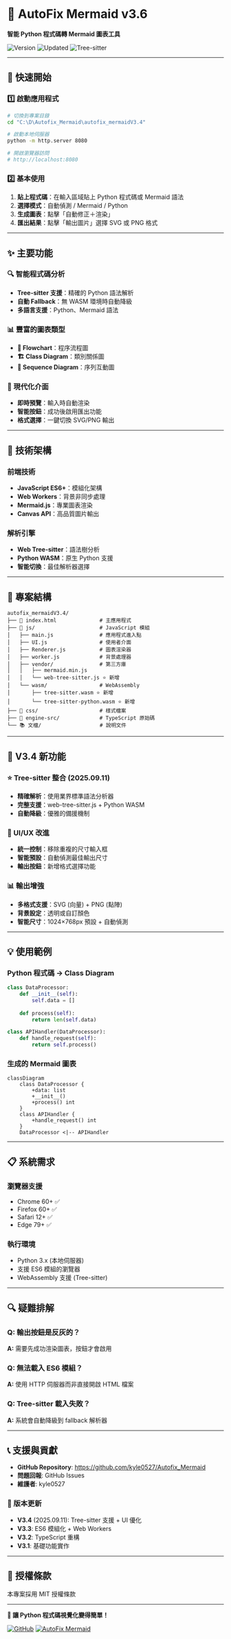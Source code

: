 # 🎯 AutoFix Mermaid v3.6

**智能 Python 程式碼轉 Mermaid 圖表工具**

![Version](https://img.shields.io/badge/version-3.6-blue.svg)
![Updated](https://img.shields.io/badge/updated-2025.09.16-green.svg)
![Tree-sitter](https://img.shields.io/badge/tree--sitter-enabled-orange.svg)

---

## 🚀 快速開始

### 1️⃣ 啟動應用程式
```bash
# 切換到專案目錄
cd "C:\D\Autofix_Mermaid\autofix_mermaidV3.4"

# 啟動本地伺服器  
python -m http.server 8080

# 開啟瀏覽器訪問
# http://localhost:8080
```

### 2️⃣ 基本使用
1. **貼上程式碼**：在輸入區域貼上 Python 程式碼或 Mermaid 語法
2. **選擇模式**：自動偵測 / Mermaid / Python
3. **生成圖表**：點擊「自動修正＋渲染」
4. **匯出結果**：點擊「輸出圖片」選擇 SVG 或 PNG 格式

---

## ✨ 主要功能

### 🔍 智能程式碼分析
- **Tree-sitter 支援**：精確的 Python 語法解析
- **自動 Fallback**：無 WASM 環境時自動降級  
- **多語言支援**：Python、Mermaid 語法

### 📊 豐富的圖表類型
- **🌊 Flowchart**：程序流程圖
- **🏗️ Class Diagram**：類別關係圖
- **🔄 Sequence Diagram**：序列互動圖

### 🎨 現代化介面
- **即時預覽**：輸入時自動渲染
- **智能按鈕**：成功後啟用匯出功能
- **格式選擇**：一鍵切換 SVG/PNG 輸出

---

## 🔧 技術架構

### 前端技術
- **JavaScript ES6+**：模組化架構
- **Web Workers**：背景非同步處理  
- **Mermaid.js**：專業圖表渲染
- **Canvas API**：高品質圖片輸出

### 解析引擎  
- **Web Tree-sitter**：語法樹分析
- **Python WASM**：原生 Python 支援
- **智能切換**：最佳解析器選擇

---

## 📁 專案結構

```
autofix_mermaidV3.4/
├── 📄 index.html              # 主應用程式
├── 📁 js/                     # JavaScript 模組
│   ├── main.js               # 應用程式進入點
│   ├── UI.js                 # 使用者介面
│   ├── Renderer.js           # 圖表渲染器
│   ├── worker.js             # 背景處理器
│   ├── vendor/               # 第三方庫
│   │   ├── mermaid.min.js
│   │   └── web-tree-sitter.js ⭐ 新增
│   └── wasm/                 # WebAssembly
│       ├── tree-sitter.wasm ⭐ 新增
│       └── tree-sitter-python.wasm ⭐ 新增
├── 📁 css/                    # 樣式檔案
├── 📁 engine-src/             # TypeScript 原始碼
└── 📚 文檔/                   # 說明文件
```

---

## 🎯 V3.4 新功能

### ⭐ Tree-sitter 整合 (2025.09.11)
- **精確解析**：使用業界標準語法分析器
- **完整支援**：web-tree-sitter.js + Python WASM
- **自動降級**：優雅的備援機制

### 🎨 UI/UX 改進
- **統一控制**：移除重複的尺寸輸入框
- **智能預設**：自動偵測最佳輸出尺寸
- **輸出按鈕**：新增格式選擇功能

### 📊 輸出增強
- **多格式支援**：SVG (向量) + PNG (點陣)
- **背景設定**：透明或自訂顏色
- **智能尺寸**：1024×768px 預設 + 自動偵測

---

## 💡 使用範例

### Python 程式碼 → Class Diagram
```python
class DataProcessor:
    def __init__(self):
        self.data = []
    
    def process(self):
        return len(self.data)

class APIHandler(DataProcessor):
    def handle_request(self):
        return self.process()
```

### 生成的 Mermaid 圖表
```mermaid
classDiagram
    class DataProcessor {
        +data: list
        +__init__()
        +process() int
    }
    class APIHandler {
        +handle_request() int
    }
    DataProcessor <|-- APIHandler
```

---

## 📋 系統需求

### 瀏覽器支援
- Chrome 60+ ✅
- Firefox 60+ ✅  
- Safari 12+ ✅
- Edge 79+ ✅

### 執行環境
- Python 3.x (本地伺服器)
- 支援 ES6 模組的瀏覽器
- WebAssembly 支援 (Tree-sitter)

---

## 🔍 疑難排解

### Q: 輸出按鈕是反灰的？
**A:** 需要先成功渲染圖表，按鈕才會啟用

### Q: 無法載入 ES6 模組？  
**A:** 使用 HTTP 伺服器而非直接開啟 HTML 檔案

### Q: Tree-sitter 載入失敗？
**A:** 系統會自動降級到 fallback 解析器

---

## 📞 支援與貢獻

- **GitHub Repository**: https://github.com/kyle0527/Autofix_Mermaid
- **問題回報**: GitHub Issues
- **維護者**: kyle0527

### 🔄 版本更新
- **V3.4** (2025.09.11): Tree-sitter 支援 + UI 優化
- **V3.3**: ES6 模組化 + Web Workers  
- **V3.2**: TypeScript 重構
- **V3.1**: 基礎功能實作

---

## 📜 授權條款

本專案採用 MIT 授權條款

---

**🎉 讓 Python 程式碼視覺化變得簡單！**

[![GitHub](https://img.shields.io/badge/GitHub-kyle0527-blue.svg)](https://github.com/kyle0527)
[![AutoFix Mermaid](https://img.shields.io/badge/AutoFix-Mermaid-green.svg)](https://github.com/kyle0527/Autofix_Mermaid)
